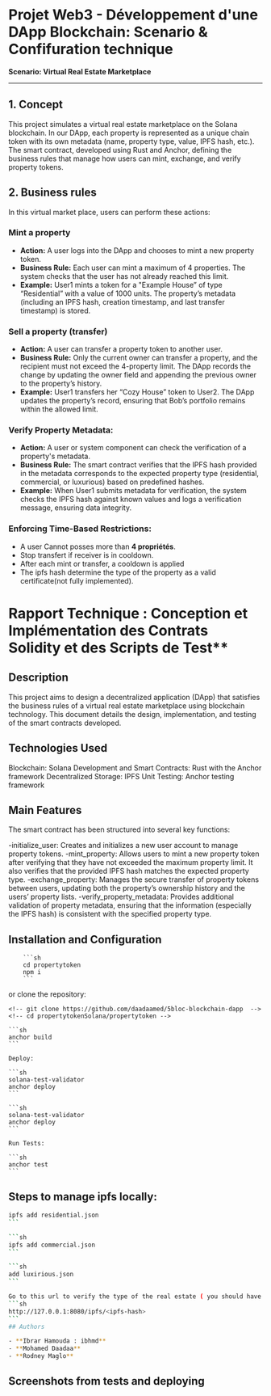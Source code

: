 # Projet Web3 - Développement d'une DApp Blockchain: Scenario & Confifuration technique

**Scenario: Virtual Real Estate Marketplace**

---

## 1. Concept

This project simulates a virtual real estate marketplace on the Solana blockchain. In our DApp, each property is represented as a unique chain token with its own metadata (name, property type, value, IPFS hash, etc.). The smart contract, developed using Rust and Anchor, defining the business rules that manage how users can mint, exchange, and verify property tokens.

## 2. Business rules

In this virtual market place, users can perform these actions:

### Mint a property

- **Action:** A user logs into the DApp and chooses to mint a new property token.
- **Business Rule:** Each user can mint a maximum of 4 properties. The system checks that the user has not already reached this limit.
- **Example:** User1 mints a token for a "Example House” of type “Residential” with a value of 1000 units. The property’s metadata (including an IPFS hash, creation timestamp, and last transfer timestamp) is stored.

### Sell a property (transfer)

- **Action:** A user can transfer a property token to another user.
- **Business Rule:** Only the current owner can transfer a property, and the recipient must not exceed the 4-property limit. The DApp records the change by updating the owner field and appending the previous owner to the property’s history.
- **Example:** User1 transfers her “Cozy House” token to User2. The DApp updates the property’s record, ensuring that Bob’s portfolio remains within the allowed limit.

### Verify Property Metadata:

- **Action:** A user or system component can check the verification of a property's metadata.
- **Business Rule:** The smart contract verifies that the IPFS hash provided in the metadata corresponds to the expected property type (residential, commercial, or luxurious) based on predefined hashes.
- **Example:** When User1 submits metadata for verification, the system checks the IPFS hash against known values and logs a verification message, ensuring data integrity.

### Enforcing Time-Based Restrictions:

- A user Cannot posses more than **4 propriétés**.
- Stop transfert if receiver is in cooldown.
- After each mint or transfer, a cooldown is applied
- The ipfs hash determine the type of the property as a valid certificate(not fully implemented).

# Rapport Technique : Conception et Implémentation des Contrats Solidity et des Scripts de Test\*\*

## Description

This project aims to design a decentralized application (DApp) that satisfies the business rules of a virtual real estate marketplace using blockchain technology. This document details the design, implementation, and testing of the smart contracts developed.

## Technologies Used

Blockchain: Solana
Development and Smart Contracts: Rust with the Anchor framework
Decentralized Storage: IPFS
Unit Testing: Anchor testing framework

## Main Features

The smart contract has been structured into several key functions:

-initialize_user: Creates and initializes a new user account to manage property tokens.
-mint_property: Allows users to mint a new property token after verifying that they have not exceeded the maximum property limit. It also verifies that the provided IPFS hash matches the expected property type.
-exchange_property: Manages the secure transfer of property tokens between users, updating both the property’s ownership history and the users’ property lists.
-verify_property_metadata: Provides additional validation of property metadata, ensuring that the information (especially the IPFS hash) is consistent with the specified property type.

## Installation and Configuration

        ```sh
        cd propertytoken
        npm i
        ```

or clone the repository:

```
<!-- git clone https://github.com/daadaamed/5bloc-blockchain-dapp  -->
<!-- cd propertytokenSolana/propertytoken -->
```

    ```sh
    anchor build
    ```

    Deploy:

    ```sh
    solana-test-validator
    anchor deploy
    ```

    ```sh
    solana-test-validator
    anchor deploy
    ```

    Run Tests:

    ```sh
    anchor test
    ```

## Steps to manage ipfs locally:

````sh
ipfs add residential.json
```

```sh
ipfs add commercial.json
```

```sh
add luxirious.json
```

Go to this url to verify the type of the real estate ( you should have ipfs daemon working locally(init)):
```sh
http://127.0.0.1:8080/ipfs/<ipfs-hash>
```
## Authors

- **Ibrar Hamouda : ibhmd**
- **Mohamed Daadaa**
- **Rodney Maglo**
````

## Screenshots from tests and deploying
